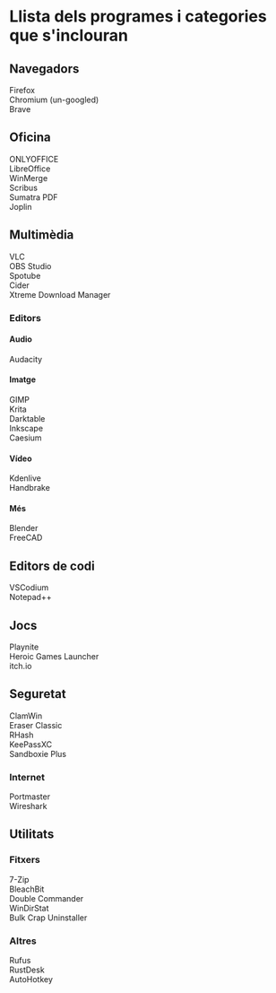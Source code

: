 # Llista dels programes i categories que s'inclouran

## Navegadors
Firefox  
Chromium (un-googled)  
Brave  

## Oficina
ONLYOFFICE  
LibreOffice  
WinMerge  
Scribus  
Sumatra PDF  
Joplin  

## Multimèdia
VLC  
OBS Studio  
Spotube  
Cider  
Xtreme Download Manager  
### Editors
#### Audio
Audacity  
#### Imatge
GIMP  
Krita  
Darktable  
Inkscape  
Caesium  
#### Vídeo
Kdenlive  
Handbrake  
#### Més
Blender  
FreeCAD  

## Editors de codi
VSCodium  
Notepad++  

## Jocs
Playnite  
Heroic Games Launcher  
itch.io  

## Seguretat
ClamWin  
Eraser Classic  
RHash  
KeePassXC  
Sandboxie Plus  
### Internet
Portmaster  
Wireshark  

## Utilitats
### Fitxers
7-Zip  
BleachBit  
Double Commander  
WinDirStat  
Bulk Crap Uninstaller  
### Altres
Rufus  
RustDesk  
AutoHotkey  